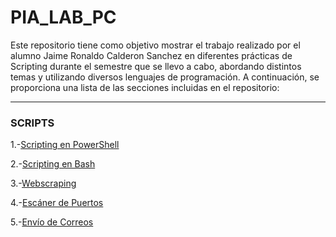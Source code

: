# PIA_LAB_PC
Este repositorio tiene como objetivo mostrar el trabajo realizado por el alumno Jaime Ronaldo Calderon Sanchez en diferentes prácticas de Scripting durante el semestre que se llevo a cabo, abordando distintos temas y utilizando diversos lenguajes de programación. 
A continuación, se proporciona una lista de las secciones incluidas en el repositorio:
___

### SCRIPTS
1.-[Scripting en PowerShell](https://github.com/JaRoCal/PIA_LAB_PC/tree/181eb15fca148b07aa18d72755b82b0369395efd/Scripting%20en%20PowerShell)

2.-[Scripting en Bash](https://github.com/JaRoCal/PIA_LAB_PC/tree/469674801d76fbb06b49015e420176a3a84b2ebe/Scripting%20en%20Bash)

3.-[Webscraping](https://github.com/JaRoCal/PIA_LAB_PC/tree/7561b758c097783c5fd79d254e25c89a8c5abd44/Webscraping)

4.-[Escáner de Puertos](https://github.com/JaRoCal/PIA_LAB_PC/tree/315b62d4842e9395a93ac18f2ea9dc893c56bf09/Escaner%20de%20puertos)

5.-[Envío de Correos](https://github.com/JaRoCal/PIA_LAB_PC/tree/1d178d9ecf10aa85d7b307b12da3646d85d730d0/Envio%20de%20correos)
